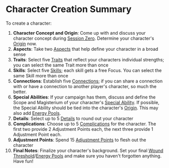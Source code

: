 # Character Creation Summary

To create a character:

1. **Character Concept and Origin**: Come up with and discuss your character concept during [Session Zero](SessionZero.md). Determine your character's [Origin](Origin.md) now.
2. **Aspects**: Take two [Aspects](Aspects.md) that help define your character in a broad sense
3. **Traits**: Select five [Traits](Traits.md) that reflect your characters individual strengths; you can select the same Trait more than once
4. **Skills**: Select five [Skills](Skills.md); each skill gets a free Focus. You can select the same Skill more than once
5. **Connections**: Establish five [Connections](Connections.md); if you can share a connection with or have a connection to another player's character, so much the better.
6. **Special Abilities**: If your campaign has them, discuss and define the Scope and Magisterium of your character's [Special Ability](SpecialAbilities.md). If possible, the Special Ability should be tied into the character's [Origin](Origin.md). This may also add [Energy Pools](Energy.md).
7. **Details**: Select up to 5 [Details](Details.md) to round out your character
8. **Complications**: Choose up to 5 [Complications](Complications.md) for the character. The first two provide 2 Adjustment Points each, the next three provide 1 Adjustment Point each.
9. **Adjustment Points**: Spend 15 [Adjustment Points](AdjustmentPoints.md) to flesh out the character
10. **Final Notes**: Finalize your character's background. Set your final [Wound Threshold](WoundThreshold.md)/[Energy Pools](Energy.md) and make sure you haven't forgotten anything. Have fun!
